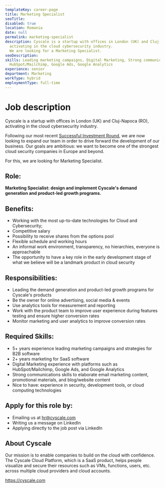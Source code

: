 ```yaml
---
templateKey: career-page
title: Marketing Specialist
seoTitle:
disabled: true
location: Romania
date: null
permalink: marketing-specialist
description: Cyscale is a startup with offices in London (UK) and Cluj-Napoca (RO), 
  activating in the cloud cybersecurity industry. 
  We are looking for a Marketing Specialist.
seoDescription:
skills: Leading marketing campaigns, Digital Marketing, Strong communications,
  HubSpot/Mailchimp, Google Ads, Google Analytics
experience: senior
department: Marketing
workType: hybrid
employmentType: full-time
---
```

# Job description

Cyscale is a startup with offices in London (UK) and Cluj-Napoca (RO), activating in the cloud cybersecurity industry.

Following our most recent [Successful Investment Round](https://www.eu-startups.com/2020/09/romanian-startup-cyscale-raises-e350k-in-4-hours-on-seedblink-for-its-international-expansion), we are now looking to expand our team in order to drive forward the development of our business. Our goals are ambitious: we want to become one of the strongest cloud security companies in Europe and beyond.

For this, we are looking for Marketing Specialist.

## Role:

**Marketing Specialist: design and implement Cyscale's demand generation and product-led growth programs.**

## Benefits:

* Working with the most up-to-date technologies for Cloud and Cybersecurity;
* Competitive salary
* Possibility to receive shares from the options pool
* Flexible schedule and working hours
* An informal work environment, transparency, no hierarchies, everyone is approachable
* The opportunity to have a key role in the early development stage of what we believe will be a landmark product in cloud security

## Responsibilities:

* Leading the demand generation and product-led growth programs for Cyscale's products
* Be the owner for online advertising, social media & events
* Use analytics tools for measurement and reporting
* Work with the product team to improve user experience during features testing and ensure higher conversion rates
* Monitor marketing and user analytics to improve conversion rates

## Required Skills:

* 5+ years experience leading marketing campaigns and strategies for B2B software
* 2+ years marketing for SaaS software
* Digital Marketing experience with platforms such as HubSpot/Mailchimp, Google Ads, and Google Analytics
* Strong communications skills to elaborate email marketing content, promotional materials, and blog/website content
* Nice to have: experience in security, development tools, or cloud computing technologies

## Apply for this role by:

* Emailing us at [hr@cyscale.com](mailto:hr@cyscale.com)
* Writing us a message on LinkedIn
* Applying directly to the job post via LinkedIn

## About Cyscale

Our mission is to enable companies to build on the cloud with confidence. The Cyscale Cloud Platform, which is a SaaS product, helps people visualize and secure their resources such as VMs, functions, users, etc. across multiple cloud providers and cloud accounts.

https://cyscale.com